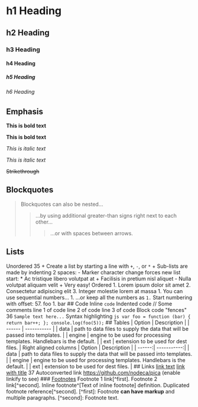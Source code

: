 # h1 Heading 
## h2 Heading 
### h3 Heading 
#### h4 Heading 
##### h5 Heading 
###### h6 Heading 
## Emphasis 

**This is bold text** 

__This is bold text__ 

*This is italic text* 

_This is italic text_ 

~~Strikethrough~~ 

## Blockquotes


> Blockquotes can also be nested...
>> ...by using additional greater-than signs right next to each other...
> > > ...or with spaces between arrows.
## Lists 

Unordered 
35 + Create a list by starting a line with `+`, `-`, or `*` + Sub-lists are made by indenting 2 spaces: - Marker character change forces new list start: * Ac tristique libero volutpat at + Facilisis in pretium nisl aliquet - Nulla volutpat aliquam velit + Very easy! Ordered 1. Lorem ipsum dolor sit amet 2. Consectetur adipiscing elit 3. Integer molestie lorem at massa 1. You can use sequential numbers... 1. ...or keep all the numbers as `1.` Start numbering with offset: 57. foo 1. bar ## Code Inline `code` Indented code // Some comments line 1 of code line 2 of code line 3 of code Block code "fences" 36 ``` Sample text here... ``` Syntax highlighting ``` js var foo = function (bar) { return bar++; }; console.log(foo(5)); ``` ## Tables | Option | Description | | ------ | ----------- | | data | path to data files to supply the data that will be passed into templates. | | engine | engine to be used for processing templates. Handlebars is the default. | | ext | extension to be used for dest files. | Right aligned columns | Option | Description | | ------:| -----------:| | data | path to data files to supply the data that will be passed into templates. | | engine | engine to be used for processing templates. Handlebars is the default. | | ext | extension to be used for dest files. | ## Links [link text](http://dev.nodeca.com) [link with title](http://nodeca.github.io/pica/demo/ "title text!") 37 Autoconverted link https://github.com/nodeca/pica (enable linkify to see) ### [Footnotes](https://github.com/markdown-it/markdown-it-footnote) Footnote 1 link[^first]. Footnote 2 link[^second]. Inline footnote^[Text of inline footnote] definition. Duplicated footnote reference[^second]. [^first]: Footnote **can have markup** and multiple paragraphs. [^second]: Footnote text.
